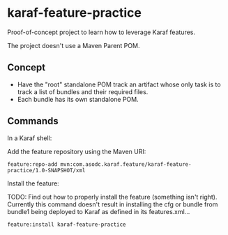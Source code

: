 # karaf-feature-practice

Proof-of-concept project to learn how to leverage Karaf features.

The project doesn't use a Maven Parent POM.

## Concept

- Have the "root" standalone POM track an artifact whose only task is to track a list of bundles and their required
  files.
- Each bundle has its own standalone POM.

## Commands

In a Karaf shell:

Add the feature repository using the Maven URI:

```shell
feature:repo-add mvn:com.asodc.karaf.feature/karaf-feature-practice/1.0-SNAPSHOT/xml
```

Install the feature:

TODO: Find out how to properly install the feature (something isn't right). Currently this command doesn't result in
installing the cfg or bundle from bundle1 being deployed to Karaf as defined in its features.xml...

```shell
feature:install karaf-feature-practice
```

